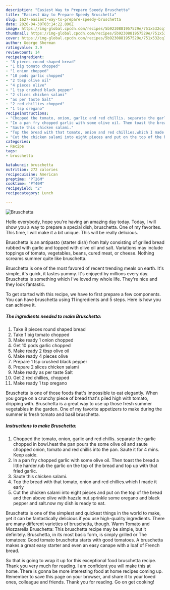 ```yaml
---
description: "Easiest Way to Prepare Speedy Bruschetta"
title: "Easiest Way to Prepare Speedy Bruschetta"
slug: 1627-easiest-way-to-prepare-speedy-bruschetta
date: 2020-04-30T03:14:22.890Z
image: https://img-global.cpcdn.com/recipes/5b9230881957529e/751x532cq70/bruschetta-recipe-main-photo.jpg
thumbnail: https://img-global.cpcdn.com/recipes/5b9230881957529e/751x532cq70/bruschetta-recipe-main-photo.jpg
cover: https://img-global.cpcdn.com/recipes/5b9230881957529e/751x532cq70/bruschetta-recipe-main-photo.jpg
author: George Sherman
ratingvalue: 3.9
reviewcount: 14
recipeingredient:
- "8 pieces round shaped bread"
- "1 big tomato chopped"
- "1 onion chopped"
- "10 pods garlic chopped"
- "2 tbsp olive oil"
- "4 pieces olive"
- "1 tsp crushed black pepper"
- "2 slices chicken salami"
- "as per taste Salt"
- "2 red chillies chopped"
- "1 tsp oregano"
recipeinstructions:
- "Chopped the tomato, onion, garlic and red chillis. separate the garlic chopped in bowl.heat the pan pours the some olive oil and saute chopped onion, tomato and red chillis into the pan. Saute it for 4 mins. Keep aside."
- "In a pan fry chopped garlic with some olive oil. Then toast the bread a little harder.rub the garlic on the top of the bread and top up with that fried garlic."
- "Saute this chicken salami."
- "Top the bread with that tomato, onion and red chillies.which I made it early"
- "Cut the chicken salami into eight pieces and put on the top of the bread and then above olive with hazzle nut.sprinkle some oregano and black pepper and salt.now my dish is ready to eat."
categories:
- Recipe
tags:
- bruschetta

katakunci: bruschetta 
nutrition: 272 calories
recipecuisine: American
preptime: "PT26M"
cooktime: "PT40M"
recipeyield: "2"
recipecategory: Lunch

---
```



![Bruschetta](https://img-global.cpcdn.com/recipes/5b9230881957529e/751x532cq70/bruschetta-recipe-main-photo.jpg)

Hello everybody, hope you're having an amazing day today. Today, I will show you a way to prepare a special dish, bruschetta. One of my favorites. This time, I will make it a bit unique. This will be really delicious.

Bruschetta is an antipasto (starter dish) from Italy consisting of grilled bread rubbed with garlic and topped with olive oil and salt. Variations may include toppings of tomato, vegetables, beans, cured meat, or cheese. Nothing screams summer quite like bruschetta.

Bruschetta is one of the most favored of recent trending meals on earth. It's simple, it's quick, it tastes yummy. It's enjoyed by millions every day. Bruschetta is something which I've loved my whole life. They're nice and they look fantastic.


To get started with this recipe, we have to first prepare a few components. You can have bruschetta using 11 ingredients and 5 steps. Here is how you can achieve it.

<!--inarticleads1-->

##### The ingredients needed to make Bruschetta:

1. Take 8 pieces round shaped bread
1. Take 1 big tomato chopped
1. Make ready 1 onion chopped
1. Get 10 pods garlic chopped
1. Make ready 2 tbsp olive oil
1. Make ready 4 pieces olive
1. Prepare 1 tsp crushed black pepper
1. Prepare 2 slices chicken salami
1. Make ready as per taste Salt
1. Get 2 red chillies, chopped
1. Make ready 1 tsp oregano


Bruschetta is one of those foods that&#39;s impossible to eat elegantly. When you gorge on a crunchy piece of bread that&#39;s piled high with tomato, dripping with. Bruschetta is a great way to use up those fresh summer vegetables in the garden. One of my favorite appetizers to make during the summer is fresh tomato and basil bruschetta. 

<!--inarticleads2-->

##### Instructions to make Bruschetta:

1. Chopped the tomato, onion, garlic and red chillis. separate the garlic chopped in bowl.heat the pan pours the some olive oil and saute chopped onion, tomato and red chillis into the pan. Saute it for 4 mins. Keep aside.
1. In a pan fry chopped garlic with some olive oil. Then toast the bread a little harder.rub the garlic on the top of the bread and top up with that fried garlic.
1. Saute this chicken salami.
1. Top the bread with that tomato, onion and red chillies.which I made it early
1. Cut the chicken salami into eight pieces and put on the top of the bread and then above olive with hazzle nut.sprinkle some oregano and black pepper and salt.now my dish is ready to eat.


Bruschetta is one of the simplest and quickest things in the world to make, yet it can be fantastically delicious if you use high-quality ingredients. There are many different varieties of bruschetta, though. Warm Tomato and Mozzarella Bruschetta: This bruschetta recipe may be simple, but it definitely. Bruschetta, in its most basic form, is simply grilled or The tomatoes: Good tomato bruschetta starts with good tomatoes. A bruschetta makes a great easy starter and even an easy canape with a loaf of French bread. 

So that is going to wrap it up for this exceptional food bruschetta recipe. Thank you very much for reading. I am confident you will make this at home. There is gonna be more interesting food at home recipes coming up. Remember to save this page on your browser, and share it to your loved ones, colleague and friends. Thank you for reading. Go on get cooking!
